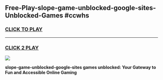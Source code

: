 
## Free-Play-slope-game-unblocked-google-sites-Unblocked-Games #ccwhs
<h3>
<a href="https://news.freeplayer.one?title=slope-game-unblocked-google-sites&ref=8M">CLICK TO PLAY</a></h3>
<hr>

<h3>
<a href="https://news.freeplayer.one?title=slope-game-unblocked-google-sites&ref=8M">CLICK 2 PLAY</a>
  
</h3>

<a href="https://news.freeplayer.one?title=slope-game-unblocked-google-sites&ref=8M"><img src="https://clearcache.store/games.png"></a>


**slope-game-unblocked-google-sites games unblocked: Your Gateway to Fun and Accessible Online Gaming**
